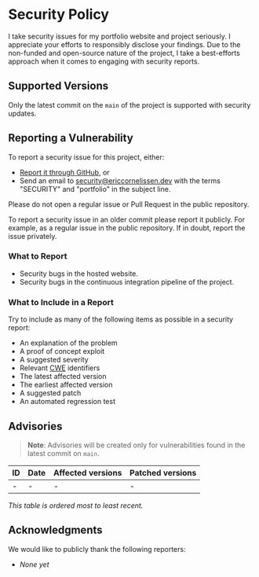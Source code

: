# Security Policy

I take security issues for my portfolio website and project seriously. I
appreciate your efforts to responsibly disclose your findings. Due to the
non-funded and open-source nature of the project, I take a best-efforts approach
when it comes to engaging with security reports.

## Supported Versions

Only the latest commit on the `main` of the project is supported with security
updates.

## Reporting a Vulnerability

To report a security issue for this project, either:

- [Report it through GitHub][new github advisory], or
- Send an email to [security@ericcornelissen.dev] with the terms "SECURITY" and
  "portfolio" in the subject line.

Please do not open a regular issue or Pull Request in the public repository.

To report a security issue in an older commit please report it publicly. For
example, as a regular issue in the public repository. If in doubt, report the
issue privately.

[new github advisory]: https://github.com/ericcornelissen/portfolio/security/advisories/new
[security@ericcornelissen.dev]: mailto:security@ericcornelissen.dev?subject=SECURITY%20%28portfolio%29

### What to Report

- Security bugs in the hosted website.
- Security bugs in the continuous integration pipeline of the project.

### What to Include in a Report

Try to include as many of the following items as possible in a security report:

- An explanation of the problem
- A proof of concept exploit
- A suggested severity
- Relevant [CWE] identifiers
- The latest affected version
- The earliest affected version
- A suggested patch
- An automated regression test

[cwe]: https://cwe.mitre.org/

## Advisories

> **Note**: Advisories will be created only for vulnerabilities found in the
> latest commit on `main`.

| ID               | Date       | Affected versions | Patched versions |
| :--------------- | :--------- | :---------------- | :--------------- |
| -                | -          | -                 | -                |

_This table is ordered most to least recent._

## Acknowledgments

We would like to publicly thank the following reporters:

- _None yet_
